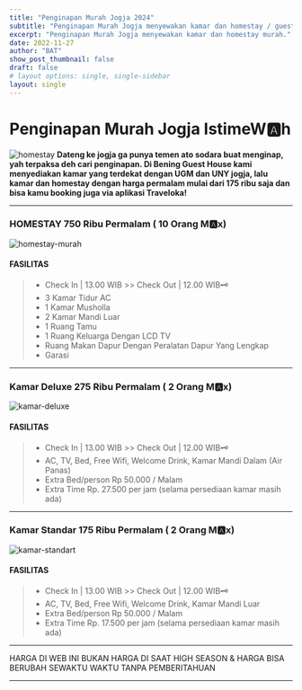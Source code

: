```yaml
---
title: "Penginapan Murah Jogja 2024"
subtitle: "Penginapan Murah Jogja menyewakan kamar dan homestay / guesthouse untuk turis dan pengunjung kota Jogja tercinta dengan harga terjangkau."
excerpt: "Penginapan Murah Jogja menyewakan kamar dan homestay murah."
date: 2022-11-27
author: "BAT"
show_post_thumbnail: false
draft: false
# layout options: single, single-sidebar
layout: single
---
```

# Penginapan Murah Jogja IstimeW🅰️h
![homestay](https://aceapugtar.cloudimg.io/raw.githubusercontent.com/ariefbuddies/bening-out/master/uploads/content-5a4df3448bb6d-1-650x450.jpg?w=400&radius=25&force_format=png&)
<b>Dateng ke jogja ga punya temen ato sodara buat menginap, yah terpaksa deh cari penginapan. Di Bening Guest House kami menyediakan kamar yang terdekat dengan UGM dan UNY jogja, lalu kamar dan homestay dengan harga permalam mulai dari 175 ribu saja dan bisa kamu booking juga via aplikasi Traveloka!</b>
<hr>

### HOMESTAY 750 Ribu Permalam ( 10 Orang M🅰️x)
![homestay-murah](https://aceapugtar.cloudimg.io/raw.githubusercontent.com/ariefbuddies/bening-out/master/uploads/ghtamu.jpg?w=400&radius=25&force_format=png&)
#### FASILITAS
> * Check In | 13.00 WIB >> Check Out | 12.00 WIB🗝️
> * 3 Kamar Tidur AC
> * 1 Kamar Musholla
> * 2 Kamar Mandi Luar
> * 1 Ruang Tamu
> * 1 Ruang Keluarga Dengan LCD TV
> * Ruang Makan Dapur Dengan Peralatan Dapur Yang Lengkap
> * Garasi

---

### Kamar Deluxe 275 Ribu Permalam ( 2 Orang M🅰️x)
![kamar-deluxe](https://aceapugtar.cloudimg.io/raw.githubusercontent.com/ariefbuddies/bening-out/master/uploads/k8.jpg?w=240&radius=20&force_format=png&#center)
#### FASILITAS
> * Check In | 13.00 WIB >> Check Out | 12.00 WIB🗝️
> * AC, TV, Bed, Free Wifi, Welcome Drink, Kamar Mandi Dalam (Air Panas)
> * Extra Bed/person Rp 50.000 / Malam
> * Extra Time Rp. 27.500 per jam (selama persediaan kamar masih ada)

---

### Kamar Standar 175 Ribu Permalam ( 2 Orang M🅰️x)
![kamar-standart](https://aceapugtar.cloudimg.io/raw.githubusercontent.com/ariefbuddies/bening-out/master/uploads/k10.jpg?w=240&radius=20&force_format=png&#center)
#### FASILITAS
> * Check In | 13.00 WIB >> Check Out | 12.00 WIB🗝️
> * AC, TV, Bed, Free Wifi, Welcome Drink, Kamar Mandi Luar
> * Extra Bed/person Rp 50.000 / Malam
> * Extra Time Rp. 17.500 per jam (selama persediaan kamar masih ada)

---

HARGA DI WEB INI BUKAN HARGA DI SAAT HIGH SEASON & HARGA BISA BERUBAH SEWAKTU WAKTU TANPA PEMBERITAHUAN

---


